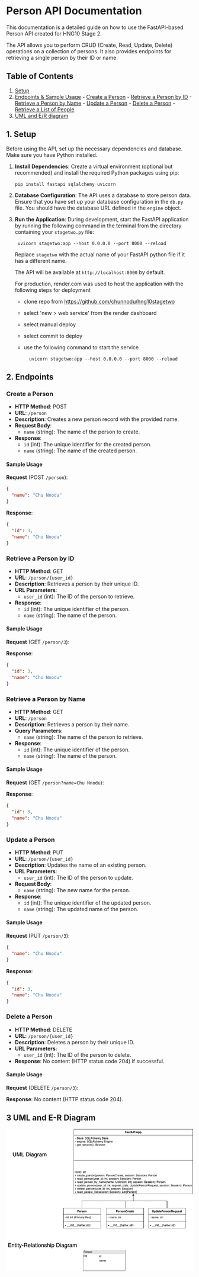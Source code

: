 # Person API Documentation

This documentation is a detailed guide on how to use the FastAPI-based Person API created for HNG10 Stage 2. 

The API allows you to perform CRUD (Create, Read, Update, Delete) operations on a collection of persons. It also provides endpoints for retrieving a single person by their ID or name.

## Table of Contents
1. [Setup](#setup)
2. [Endpoints & Sample Usage](#endpoints) 
	   - [Create a Person](#create-a-person)
	   - [Retrieve a Person by ID](#retrieve-a-person-by-id)
	   - [Retrieve a Person by Name](#retrieve-a-person-by-name)
	   - [Update a Person](#update-a-person)
	   - [Delete a Person](#delete-a-person)
	   - [Retrieve a List of People](#retrieve-a-list-of-people)
3. [UML and E/R diagram](#uml-and-er-diagram)

## 1. Setup

Before using the API, set up the necessary dependencies and database. Make sure you have Python installed.

1. **Install Dependencies**: Create a virtual environment (optional but recommended) and install the required Python packages using pip:

	   
	   pip install fastapi sqlalchemy uvicorn
	

2. **Database Configuration**: The API uses a database to store person data. Ensure that you have set up your database configuration in the `db.py` file. You should have the database URL defined in the `engine` object.

3. **Run the Application**: During development, start the FastAPI application by running the following command in the terminal from the directory containing your `stagetwo.py` file:


  		uvicorn stagetwo:app --host 0.0.0.0 --port 8000 --reload
  

   Replace `stagetwo` with the actual name of your FastAPI python file if it has a different name.
   
   The API will be available at `http://localhost:8000` by default.
   
   For production, render.com was used to host the application with the following steps for deployment
   
    - clone repo from https://github.com/chunnodu/hng10stagetwo
    - select 'new > web service' from the render dashboard
    - select manual deploy
    - select commit to deploy
    - use the following command to start the service
   
			uvicorn stagetwo:app --host 0.0.0.0 --port 8000 --reload
   
   
   

## 2. Endpoints 

### Create a Person 
- **HTTP Method**: POST
- **URL**: `/person`
- **Description**: Creates a new person record with the provided name.
- **Request Body**:
  - `name` (string): The name of the person to create.
- **Response**:
  - `id` (int): The unique identifier for the created person.
  - `name` (string): The name of the created person.

#### Sample Usage

**Request** (POST `/person`):
```json
{
  "name": "Chu Nnodu"
}
```

**Response**:
```json
{
  "id": 3,
  "name": "Chu Nnodu"
}
```


### Retrieve a Person by ID 
- **HTTP Method**: GET
- **URL**: `/person/{user_id}`
- **Description**: Retrieves a person by their unique ID.
- **URL Parameters**:
  - `user_id` (int): The ID of the person to retrieve.
- **Response**:
  - `id` (int): The unique identifier of the person.
  - `name` (string): The name of the person.
#### Sample Usage
**Request** (GET `/person/3`):

**Response**:
```json
{
  "id": 3,
  "name": "Chu Nnodu"
}
```


### Retrieve a Person by Name <a name="retrieve-a-person-by-name"></a>

- **HTTP Method**: GET
- **URL**: `/person`
- **Description**: Retrieves a person by their name.
- **Query Parameters**:
  - `name` (string): The name of the person to retrieve.
- **Response**:
  - `id` (int): The unique identifier of the person.
  - `name` (string): The name of the person.
#### Sample Usage
**Request** (GET `/person?name=Chu Nnodu`):

**Response**:
```json
{
  "id": 3,
  "name": "Chu Nnodu"
}
```

### Update a Person <a name="update-a-person"></a>

- **HTTP Method**: PUT
- **URL**: `/person/{user_id}`
- **Description**: Updates the name of an existing person.
- **URL Parameters**:
  - `user_id` (int): The ID of the person to update.
- **Request Body**:
  - `name` (string): The new name for the person.
- **Response**:
  - `id` (int): The unique identifier of the updated person.
  - `name` (string): The updated name of the person.
#### Sample Usage

**Request** (PUT `/person/3`):
```json
{
  "name": "Chu Nnodu"
}
```

**Response**:
```json
{
  "id": 3,
  "name": "Chu Nnodu"
}
```

### Delete a Person <a name="delete-a-person"></a>

- **HTTP Method**: DELETE
- **URL**: `/person/{user_id}`
- **Description**: Deletes a person by their unique ID.
- **URL Parameters**:
  - `user_id` (int): The ID of the person to delete.
- **Response**: No content (HTTP status code 204) if successful.

#### Sample Usage
**Request** (DELETE `/person/3`):

**Response**: No content (HTTP status code 204).


## 3 UML and E-R Diagram
![UML and Entity Relationship Diagram](uml.png)